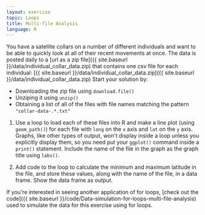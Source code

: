 ```yaml
---
layout: exercise
topic: Loops
title: Multi-file Analysis
language: R
---
```


You have a satellite collars on a number of different individuals and want to be able to quickly look at all of their recent movements at once.
The data is posted daily to a [url as a zip file]({{ site.baseurl }}/data/individual_collar_data.zip) that contains one csv file for each individual: [{{ site.baseurl }}/data/individual_collar_data.zip]({{ site.baseurl }}/data/individual_collar_data.zip)
Start your solution by:

* Downloading the zip file using `download.file()`
* Unziping it using `unzip()`
* Obtaining a list of all of the files with file names matching the pattern `"collar-data-.*.txt"`

1. Use a loop to load each of these files into R and make a line plot (using `geom_path()`) for each file with `long` on the `x` axis and `lat` on the `y` axis.
Graphs, like other types of output, won't display inside a loop unless you explicitly display them, so you need put your `ggplot()` command inside a `print()` statement.
Include the name of the file in the graph as the graph title using `labs()`.

2. Add code to the loop to calculate the minimum and maximum latitude in the file, and store these values, along with the name of the file, in a data frame.
Show the data frame as output.

If you're interested in seeing another application of for loops, [check out the code]({{ site.baseurl }}/code/Data-simulation-for-loops-multi-file-analysis) used to simulate the data for this exercise using for loops. 
